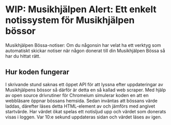 # WIP: Musikhjälpen Alert: Ett enkelt notissystem för Musikhjälpen bössor
Musikhjälpen Bössa-notiser: Om du någonsin har velat ha ett verktyg som automatiskt skickar notiser när någon donerat till din Musikhjälpen Bössa så har du hittat rätt.

## Hur koden fungerar
I skrivande stund saknas ett öppet API för att lyssna efter uppdateringar av Musikhjälpens bössor så därför är detta en så kallad web scraper.
Med hjälp av open source drivrutiner för Chromeium simulerar koden en att en webbläsare öppnar bössans hemsida.
Sedan inväntas att bössans värde laddas, därefter läses detta HTML-element av och jämförs med angivet startvärde. Har värdet ökat spelas ett notisljud upp och värdet som donerats visas i loggen.
Var 10:e sekund uppdateras sidan och värdet läses av igen.
